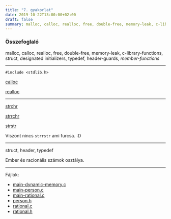 ```yaml
---
title: "7. gyakorlat"
date: 2019-10-22T13:00:00+02:00
draft: false
summary: malloc, calloc, realloc, free, double-free, memory-leak, c-library-functions, struct, designated initializers, typedef, header-guards, *member-functions*
---
```


### Összefoglaló
malloc, calloc, realloc, free, double-free, memory-leak, c-library-functions, struct, designated initializers, typedef, header-guards, *member-functions*

---

`#include <stdlib.h>`

[calloc](https://en.cppreference.com/w/c/memory/calloc)

[realloc](https://en.cppreference.com/w/c/memory/realloc)

---

[strchr](https://en.cppreference.com/w/c/string/byte/strchr)

[strrchr](https://en.cppreference.com/w/c/string/byte/strrchr)

[strstr](https://en.cppreference.com/w/c/string/byte/strstr)

Viszont nincs `strrstr` ami furcsa. :D

---

struct, header, typedef

Ember és racionális számok osztálya.

---
Fájlok:

- [main-dynamic-memory.c](main-dynamic-memory.c)
- [main-person.c](main-person.c)
- [main-rational.c](main-rational.c)
- [person.h](person.h)
- [rational.c](rational.c)
- [rational.h](rational.h)
